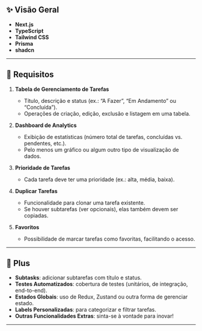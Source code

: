 

## ✨ Visão Geral

- **Next.js**  
- **TypeScript**  
- **Tailwind CSS**  
- **Prisma**  
- **shadcn**  

---

## 📝 Requisitos

1. **Tabela de Gerenciamento de Tarefas**  
   - Título, descrição e status (ex.: “A Fazer”, “Em Andamento” ou “Concluída”).  
   - Operações de criação, edição, exclusão e listagem em uma tabela.

2. **Dashboard de Analytics**  
   - Exibição de estatísticas (número total de tarefas, concluídas vs. pendentes, etc.).  
   - Pelo menos um gráfico ou algum outro tipo de visualização de dados.

3. **Prioridade de Tarefas**  
   - Cada tarefa deve ter uma prioridade (ex.: alta, média, baixa).

4. **Duplicar Tarefas**  
   - Funcionalidade para clonar uma tarefa existente.  
   - Se houver subtarefas (ver opcionais), elas também devem ser copiadas.

5. **Favoritos**  
   - Possibilidade de marcar tarefas como favoritas, facilitando o acesso.

---

## 🌟 Plus

- **Subtasks**: adicionar subtarefas com título e status.  
- **Testes Automatizados**: cobertura de testes (unitários, de integração, end-to-end).  
- **Estados Globais**: uso de Redux, Zustand ou outra forma de gerenciar estado.  
- **Labels Personalizadas**: para categorizar e filtrar tarefas.  
- **Outras Funcionalidades Extras**: sinta-se à vontade para inovar!

---

